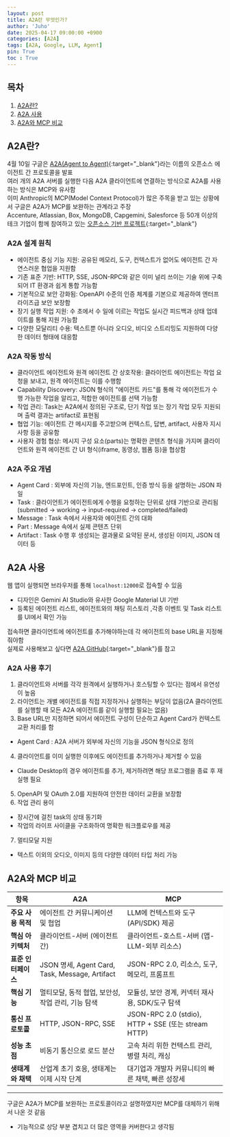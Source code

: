 ```yaml
---
layout: post
title: A2A란 무엇인가?
author: 'Juho'
date: 2025-04-17 09:00:00 +0900
categories: [A2A]
tags: [A2A, Google, LLM, Agent]
pin: True
toc : True
---
```


<style>
  th{
    font-weight: bold;
    text-align: center;
    background-color: white;
  }
  td{
    background-color: white;
  }

</style>

## 목차
1. [A2A란?](#a2a란)
2. [A2A 사용](#a2a-사용)
3. [A2A와 MCP 비교](#a2a와-mcp-비교)

## A2A란?
4월 10일 구글은 [A2A(Agent to Agent)](https://google.github.io/A2A/?utm_source=pytorchkr&ref=pytorchkr#/){:target="_blank"}라는 이름의 오픈소스 에이전트 간 프로토콜을 발표  
여러 개의 A2A 서버를 실행한 다음 A2A 클라이언트에 연결하는 방식으로 A2A를 사용하는 방식은 MCP와 유사함  
이미 Anthropic의 MCP(Model Context Protocol)가 많은 주목을 받고 있는 상황에서 구글은 A2A가 MCP를 보완하는 관계라고 주장  
Accenture, Atlassian, Box, MongoDB, Capgemini, Salesforce 등 50개 이상의 테크 기업이 함께 참여하고 있는 [오픈소스 기반 프로젝트](https://developers.googleblog.com/en/a2a-a-new-era-of-agent-interoperability/){:target="_blank"}  

### A2A 설계 원칙
- 에이전트 중심 기능 지원: 공유된 메모리, 도구, 컨텍스트가 없어도 에이전트 간 자연스러운 협업을 지원함  
- 기존 표준 기반: HTTP, SSE, JSON-RPC와 같은 이미 널리 쓰이는 기술 위에 구축되어 IT 환경과 쉽게 통합 가능함  
- 기본적으로 보안 강화됨: OpenAPI 수준의 인증 체계를 기본으로 제공하여 엔터프라이즈급 보안 보장함  
- 장기 실행 작업 지원: 수 초에서 수 일에 이르는 작업도 실시간 피드백과 상태 업데이트를 통해 지원 가능함  
- 다양한 모달리티 수용: 텍스트뿐 아니라 오디오, 비디오 스트리밍도 지원하여 다양한 데이터 형태에 대응함  

### A2A 작동 방식
- 클라이언트 에이전트와 원격 에이전트 간 상호작용: 클라이언트 에이전트는 작업 요청을 보내고, 원격 에이전트는 이를 수행함  
- Capability Discovery: JSON 형식의 "에이전트 카드"를 통해 각 에이전트가 수행 가능한 작업을 알리고, 적합한 에이전트를 선택 가능함  
- 작업 관리: Task는 A2A에서 정의된 구조로, 단기 작업 또는 장기 작업 모두 지원되며 출력 결과는 artifact로 표현됨  
- 협업 기능: 에이전트 간 메시지를 주고받으며 컨텍스트, 답변, artifact, 사용자 지시사항 등을 공유함  
- 사용자 경험 협상: 메시지 구성 요소(parts)는 명확한 콘텐츠 형식을 가지며 클라이언트와 원격 에이전트 간 UI 형식(iframe, 동영상, 웹폼 등)을 협상함  

### A2A 주요 개념
- Agent Card : 외부에 자신의 기능, 엔드포인트, 인증 방식 등을 설명하는 JSON 파일  
- Task : 클라이언트가 에이전트에게 수행을 요청하는 단위로 상태 기반으로 관리됨(submitted → working → input-required → completed/failed)  
- Message :  Task 속에서 사용자와 에이전트 간의 대화    
- Part : Message 속에서 실제 콘텐츠 단위  
- Artifact :  Task 수행 후 생성되는 결과물로 요약된 문서, 생성된 이미지, JSON 데이터 등  
 
## A2A 사용  
웹 앱이 실행되면 브라우저를 통해 `localhost:12000`로 접속할 수 있음  
- 디자인은 Gemini AI Studio와 유사한 Google Material UI 기반  
- 등록된 에이전트 리스트, 에이전트와의 채팅 히스토리 ,각종 이벤트 및 Task 리스트를 UI에서 확인 가능  

접속하면 클라이언트에 에이전트를 추가해야하는데 각 에이전트의 base URL을 지정해줘야함  
실제로 사용해보고 싶다면 [A2A GitHub](https://github.com/google/A2A){:target="_blank"}를 참고  

### A2A 사용 후기
1. 클라이언트와 서버를 각각 원격에서 실행하거나 호스팅할 수 있다는 점에서 유연성이 높음  
2. 라이언트는 개별 에이전트를 직접 지정하거나 실행하는 부담이 없음(2A 클라이언트를 실행할 때 모든 A2A 에이전트를 같이 실행할 필요는 없음)  
3. Base URL만 지정하면 되어서 에이전트 구성이 단순하고 Agent Card가 컨텍스트 교환 처리를 함  
  - Agent Card : A2A 서버가 외부에 자신의 기능을 JSON 형식으로 정의  
4. 클라이언트를 이미 실행한 이후에도 에이전트를 추가하거나 제거할 수 있음  
- Claude Desktop의 경우 에이전트를 추가, 제거하려면 해당 프로그램을 종료 후 재실행 필요  
5. OpenAPI 및 OAuth 2.0를 지원하여 안전한 데이터 교환을 보장함  
6. 작업 관리 용이  
  - 장시간에 걸친 task의 상태 동기화  
  - 작업의 라이프 사이클을 구조화하여 명확한 워크플로우를 제공  
7. 멀티모달 지원  
  - 텍스트 이외의 오디오, 이미지 등의 다양한 데이터 타입 처리 가능  

## A2A와 MCP 비교  
  
| **항목**             | **A2A**                                                   | **MCP**                                                                 |
|------------------|--------------------------------------------------------|----------------------------------------------------------------------|
| **주요 사용 목적**   | 에이전트 간 커뮤니케이션 및 협업                       | LLM에 컨텍스트와 도구(API/SDK) 제공                                  |
| **핵심 아키텍처**   | 클라이언트-서버 (에이전트 간)                          | 클라이언트-호스트-서버 (앱-LLM-외부 리소스)                          |
| **표준 인터페이스** | JSON 명세, Agent Card, Task, Message, Artifact         | JSON-RPC 2.0, 리소스, 도구, 메모리, 프롬프트                          |
| **핵심 기능**       | 멀티모달, 동적 협업, 보안성, 작업 관리, 기능 탐색       | 모듈성, 보안 경계, 커넥터 재사용, SDK/도구 탐색                      |
| **통신 프로토콜**   | HTTP, JSON-RPC, SSE                                     | JSON-RPC 2.0 (stdio), HTTP + SSE (또는 stream HTTP)                  |
| **성능 초점**       | 비동기 통신으로 로드 분산                              | 고속 처리 위한 컨텍스트 관리, 병렬 처리, 캐싱                         |
| **생태계와 채택**   | 산업계 초기 호응, 생태계는 이제 시작 단계              | 대기업과 개발자 커뮤니티의 빠른 채택, 빠른 성장세                   |



---  

구글은 A2A가 MCP를 보완하는 프로토콜이라고 설명하였지만 MCP를 대체하기 위해서 나온 것 같음  
- 기능적으로 상당 부분 겹치고 더 많은 영역을 커버한다고 생각됨
